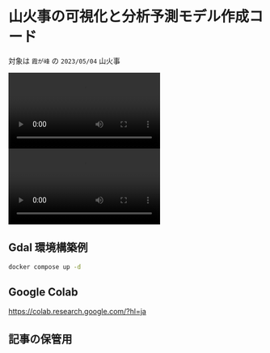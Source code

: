 # 山火事の可視化と分析予測モデル作成コード

対象は `霞が峰` の `2023/05/04` 山火事

![RGB](./figure/rgb_difference.mov)
![NDVI](./figure/ndvi_difference.mov)


## Gdal 環境構築例
```bash
docker compose up -d
```

## Google Colab
https://colab.research.google.com/?hl=ja

## 記事の保管用
